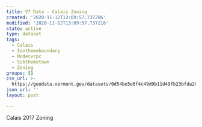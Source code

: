 ```yaml
---
title: VT Data - Calais Zoning
created: '2020-11-12T13:09:57.737206'
modified: '2020-11-12T13:09:57.737216'
state: active
type: dataset
tags:
  - Calais
  - Isothemeboundary
  - Nodecvrpc
  - Subthemetown
  - Zoning
groups: []
csv_url: >-
  https://geodata.vermont.gov/datasets/0d54be5e6f4c49d9b11d49fb23bfda26_0.csv?outSR=%7B%22latestWkid%22%3A3857%2C%22wkid%22%3A102100%7D
json_url: ''
layout: post

---
```

Calais 2017 Zoning
